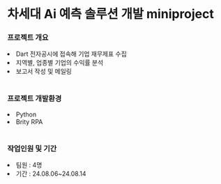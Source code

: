 <br>
<h1 align=left>차세대 Ai 예측 솔루션 개발 miniproject</h1>
<h3 align=left>프로젝트 개요</h3>
<li align=left>Dart 전자공시에 접속해 기업 재무제표 수집</li>
<li align=left>지역별, 업종별 기업의 수익률 분석</li>
<li align=left>보고서 작성 및 메일링</li>
<br>
<h3 align=left>프로젝트 개발환경</h3>
<li align=left>Python</li>
<li align=left>Brity RPA</li>
<br>
<h3 align=left>작업인원 및 기간</h3>
<li align=left>팀원 : 4명</li>
<li align=left>기간 : 24.08.06~24.08.14</li>
